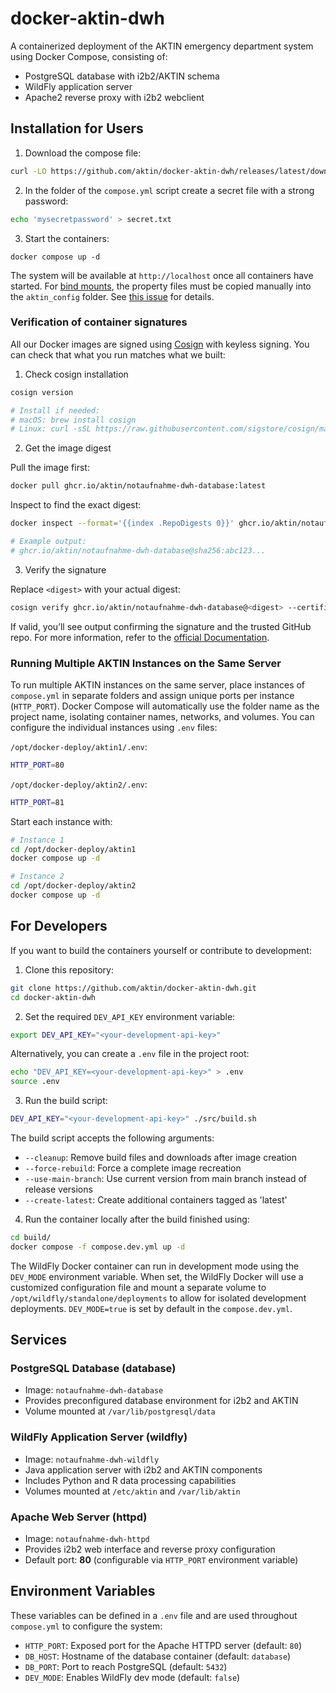 # docker-aktin-dwh

A containerized deployment of the AKTIN emergency department system using Docker Compose, consisting of:
* PostgreSQL database with i2b2/AKTIN schema
* WildFly application server
* Apache2 reverse proxy with i2b2 webclient


## Installation for Users

1. Download the compose file:
```bash
curl -LO https://github.com/aktin/docker-aktin-dwh/releases/latest/download/compose.yml
```
2. In the folder of the `compose.yml` script create a secret file with a strong password:
```bash
echo 'mysecretpassword' > secret.txt
```
3. Start the containers:
```
docker compose up -d
```
The system will be available at `http://localhost` once all containers have started. For [bind mounts](https://docs.docker.com/engine/storage/bind-mounts/), the property files must be copied manually into the `aktin_config` folder. See [this issue]([https://github.com/aktin/docker-aktin-dwh/issues/6](https://github.com/aktin/docker-aktin-dwh/issues/10)) for details.

### Verification of container signatures
All our Docker images are signed using [Cosign](https://docs.sigstore.dev/cosign/signing/overview/) with keyless signing. You can check that what you run matches what we built:

1. Check cosign installation
```bash
cosign version

# Install if needed:
# macOS: brew install cosign
# Linux: curl -sSL https://raw.githubusercontent.com/sigstore/cosign/main/install.sh | sh
```

2. Get the image digest 

Pull the image first:
```bash
docker pull ghcr.io/aktin/notaufnahme-dwh-database:latest
```

Inspect to find the exact digest:
```bash
docker inspect --format='{{index .RepoDigests 0}}' ghcr.io/aktin/notaufnahme-dwh-database:latest

# Example output:
# ghcr.io/aktin/notaufnahme-dwh-database@sha256:abc123...
```

3. Verify the signature

Replace `<digest>` with your actual digest:
```bash
cosign verify ghcr.io/aktin/notaufnahme-dwh-database@<digest> --certificate-identity="repo:aktin/docker-aktin-dwh" --certificate-oidc-issuer="https://token.actions.githubusercontent.com"
```

If valid, you’ll see output confirming the signature and the trusted GitHub repo. For more information, refer to the [official Documentation](https://docs.sigstore.dev/cosign/verifying/verify/).

### Running Multiple AKTIN Instances on the Same Server

To run multiple AKTIN instances on the same server, place instances of `compose.yml` in separate folders and assign unique ports per instance (`HTTP_PORT`). Docker Compose will automatically use the folder name as the project name, isolating container names, networks, and volumes. You can configure the individual instances using `.env` files:

`/opt/docker-deploy/aktin1/.env`:
```bash
HTTP_PORT=80
```

`/opt/docker-deploy/aktin2/.env`:
```bash
HTTP_PORT=81
```

Start each instance with:

```bash
# Instance 1
cd /opt/docker-deploy/aktin1
docker compose up -d

# Instance 2
cd /opt/docker-deploy/aktin2
docker compose up -d
```

## For Developers
If you want to build the containers yourself or contribute to development:

1. Clone this repository:
```bash
git clone https://github.com/aktin/docker-aktin-dwh.git
cd docker-aktin-dwh 
```

2. Set the required `DEV_API_KEY` environment variable:
```bash
export DEV_API_KEY="<your-development-api-key>"
```

Alternatively, you can create a `.env` file in the project root:
```bash
echo "DEV_API_KEY=<your-development-api-key>" > .env
source .env
```

3. Run the build script:
```bash
DEV_API_KEY="<your-development-api-key>" ./src/build.sh
```

The build script accepts the following arguments:

* `--cleanup`: Remove build files and downloads after image creation
* `--force-rebuild`: Force a complete image recreation
* `--use-main-branch`: Use current version from main branch instead of release versions
* `--create-latest`: Create additional containers tagged as 'latest'

4. Run the container locally after the build finished using:
```bash
cd build/
docker compose -f compose.dev.yml up -d 
```

The WildFly Docker container can run in development mode using the `DEV_MODE` environment variable. When set, the WildFly Docker will use a customized configuration file and mount a separate volume to `/opt/wildfly/standalone/deployments` to allow for isolated development deployments. `DEV_MODE=true` is set by default in the `compose.dev.yml`.

## Services

### PostgreSQL Database (database)

* Image: `notaufnahme-dwh-database`
* Provides preconfigured database environment for i2b2 and AKTIN
* Volume mounted at `/var/lib/postgresql/data`

### WildFly Application Server (wildfly)

* Image: `notaufnahme-dwh-wildfly`
* Java application server with i2b2 and AKTIN components
* Includes Python and R data processing capabilities
* Volumes mounted at `/etc/aktin` and `/var/lib/aktin`

### Apache Web Server (httpd)

* Image: `notaufnahme-dwh-httpd`
* Provides i2b2 web interface and reverse proxy configuration
* Default port: **80** (configurable via `HTTP_PORT` environment variable)

## Environment Variables
These variables can be defined in a `.env` file and are used throughout `compose.yml` to configure the system:
- `HTTP_PORT`: Exposed port for the Apache HTTPD server (default: `80`)
- `DB_HOST`: Hostname of the database container (default: `database`)
- `DB_PORT`: Port to reach PostgreSQL (default: `5432`)
- `DEV_MODE`: Enables WildFly dev mode (default: `false`)
